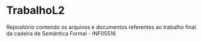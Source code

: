 # TrabalhoL2
Repositório contendo os arquivos e documentos referentes ao trabalho final da cadeira de Semântica Formal - INF05516
